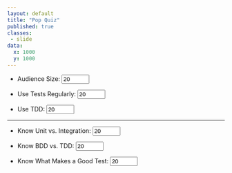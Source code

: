 ```yaml
---
layout: default
title: "Pop Quiz"
published: true
classes:
 - slide
data:
  x: 1000
  y: 1000
---
```

* Audience Size:
    <input type="number" min="0" max="200" value="20"/>

* Use Tests Regularly:
    <input type="number" min="0" max="200" value="20"/>

* Use TDD:
    <input type="number" min="0" max="200" value="20"/>

---

* Know Unit vs. Integration:
    <input type="number" min="0" max="200" value="20"/>

* Know BDD vs. TDD:
    <input type="number" min="0" max="200" value="20"/>

* Know What Makes a Good Test:
    <input type="number" min="0" max="200" value="20"/>

